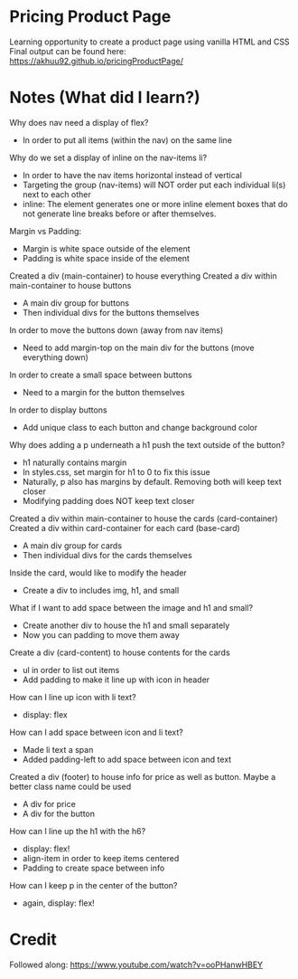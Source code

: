 # Pricing Product Page
Learning opportunity to create a product page using vanilla HTML and CSS
Final output can be found here: https://akhuu92.github.io/pricingProductPage/

# Notes (What did I learn?)
Why does nav need a display of flex?
- In order to put all items (within the nav) on the same line

Why do we set a display of inline on the nav-items li?
- In order to have the nav items horizontal instead of vertical
- Targeting the group (nav-items) will NOT order put each individual li(s) next to each other
- inline: The element generates one or more inline element boxes that do not generate line breaks before or after themselves. 

Margin vs Padding:
- Margin is white space outside of the element
- Padding is white space inside of the element

Created a div (main-container) to house everything
Created a div within main-container to house buttons
- A main div group for buttons
- Then individual divs for the buttons themselves

In order to move the buttons down (away from nav items)
- Need to add margin-top on the main div for the buttons (move everything down)

In order to create a small space between buttons
- Need to a margin for the button themselves

In order to display buttons
- Add unique class to each button and change background color

Why does adding a p underneath a h1 push the text outside of the button?
- h1 naturally contains margin
- In styles.css, set margin for h1 to 0 to fix this issue
- Naturally, p also has margins by default. Removing both will keep text closer
- Modifying padding does NOT keep text closer

Created a div within main-container to house the cards (card-container)
Created a div within card-container for each card (base-card)
- A main div group for cards
- Then individual divs for the cards themselves

Inside the card, would like to modify the header
- Create a div to includes img, h1, and small

What if I want to add space between the image and h1 and small?
- Create another div to house the h1 and small separately
- Now you can padding to move them away

Create a div (card-content) to house contents for the cards
- ul in order to  list out items
- Add padding to make it line up with icon in header

How can I line up icon with li text?
- display: flex

How can I add space between icon and li text?
- Made li text a span
- Added padding-left to add space between icon and text

Created a div (footer) to house info for price as well as button. Maybe a better class name could be used
- A div for price
- A div for the button

How can I line up the h1 with the h6?
- display: flex!
- align-item in order to keep items centered
- Padding to create space between info

How can I keep p in the center of the button?
- again, display: flex!

# Credit
Followed along: https://www.youtube.com/watch?v=ooPHanwHBEY
